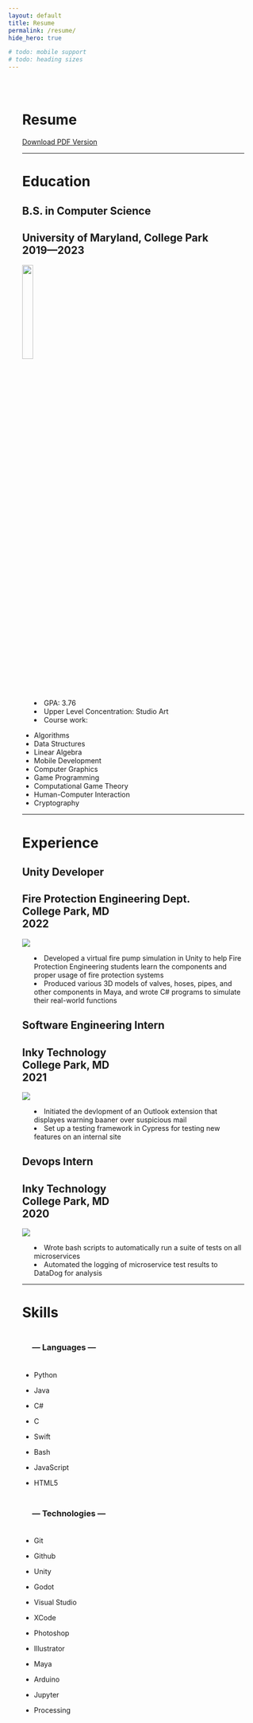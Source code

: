 ```yaml
---
layout: default
title: Resume
permalink: /resume/
hide_hero: true

# todo: mobile support
# todo: heading sizes
---
```


<link rel="stylesheet" href="https://cdn.jsdelivr.net/gh/devicons/devicon@v2.15.1/devicon.min.css">

<body>

<div style="padding:28px;">
<div class="resume-container">
    <h1 class="resume-title">Resume</h1>
    <div class="pdf-button">
        <a class="button" href="/docs/assets/documents/Evan Deist Resume 2023.pdf" download>Download PDF Version</a>
    </div>
</div>
<hr>
<h1 class="title resume-h1">Education</h1>
<section class="resume-section">
    <h2 class="subtitle" style="display:flex;">
        <b>B.S. in Computer Science </b>
    </h2>
    <h2 class="subtitle" style="display:flex;">
        University of Maryland, College Park <br> 2019—2023
    </h2>
    <img src="/assets/images/other/UMD_logo.png" style="width:22%;">
    <ul class="resume-list" style="list-style-position: inside;">
        <li>GPA: 3.76</li>
        <li>Upper Level Concentration: Studio Art</li>
        <li>Course work:</li>
    </ul>
    <ul class="column-list">
        <li>Algorithms</li>
        <li>Data Structures</li>
        <li>Linear Algebra</li>
        <li>Mobile Development</li>
        <li>Computer Graphics</li>
        <li>Game Programming</li>
        <li>Computational Game Theory</li>
        <li>Human-Computer Interaction</li>
        <li>Cryptography</li>
    </ul>
</section>
<hr>

<h1 class="title resume-h1">Experience</h1>
<section class="resume-section">
    <!-- experience section 1 -->
    <h2 class="subtitle">
        <b>Unity Developer</b>
    </h2>
    <h2 class="subtitle">
        Fire Protection Engineering Dept. <br> College Park, MD <br> 2022
    </h2>
    <img src="/assets/images/other/UMD_FPE_logo.png">
    <ul class="resume-list" style="list-style-position: inside;">
        <li>Developed a virtual fire pump simulation in Unity to help Fire Protection Engineering students learn the components and proper usage of fire protection systems</li>
        <li>Produced various 3D models of valves, hoses, pipes, and other components in Maya, and wrote C# programs to simulate their real-world functions</li>
    </ul>
</section>

<section class="resume-section">
    <!-- experience section 2 -->
    <h2 class="subtitle">
        <b>Software Engineering Intern</b>
    </h2>
    <h2 class="subtitle">
        Inky Technology <br> College Park, MD <br>2021
    </h2>
    <img src="/assets/images/other/inky_logo.png">
    <ul class="resume-list" style="list-style-position: inside;">
        <li>Initiated the devlopment of an Outlook extension that displayes warning baaner over suspicious mail</li>
        <li>Set up a testing framework in Cypress for testing new features on an internal site</li>
    </ul>
</section>
<section class="resume-section">
    <!-- experience section 3 -->
    <h2 class="subtitle">
        <b>Devops Intern</b>
    </h2>
        <h2 class="subtitle">
        Inky Technology <br> College Park, MD <br>2020
    </h2>
    <img src="/assets/images/other/inky_logo.png">
    <ul class="resume-list" style="list-style-position: inside;">
        <li>Wrote bash scripts to automatically run a suite of tests on all microservices</li>
        <li>Automated the logging of microservice test results to DataDog for analysis</li>
    </ul>
</section>
<hr>
<h1 class="title resume-h1">Skills</h1>
<section class="resume-section">
    <h3 class="subtitle is-centered" style="padding:20px;">
        — Languages —
    </h3>
    <div class="icon-list-container">
        <ul class="icon-list">
            <li>
                <i class="devicon-python-plain"></i>
                <p>Python</p>
            </li>
            <li>
                <i class="devicon-java-plain"></i>
                <p>Java</p>
            </li>
            <li>
                <i class="devicon-csharp-plain"></i>
                <p>C#</p>
            </li>
            <li>
                <i class="devicon-c-plain"></i>
                <p>C</p>
            </li>
            <li>
                <i class="devicon-swift-plain"></i>
                <p>Swift</p>
            </li>
            <!--
            <li>
                <i class="devicon-rust-plain"></i>
                <p>Rust</p>
            </li>
            -->
            <li>
                <i class="devicon-bash-plain"></i>
                <p>Bash</p>
            </li>
            <!--
            <li>
                <i class="devicon-ruby-plain"></i>
                <p>Ruby</p>
            </li>
            -->
            <li>
                <i class="devicon-javascript-plain"></i>
                <p>JavaScript</p>
            </li>
            <!--
            <li>
                <i class="devicon-ocaml-plain"></i>
                <p>OCaml</p>
            </li>
            -->
            <li>
                <i class="devicon-html5-plain"></i>
                <p>HTML5</p>
            </li>
        </ul>
    </div>
    <h3 class="subtitle is-centered" style="padding:20px;">
        — Technologies —
    </h3>
    <div class="icon-list-container">
        <ul class="icon-list">
            <li>
                <i class="devicon-git-plain"></i>
                <p>Git</p>
            </li>
            <li>
                <i class="devicon-github-original"></i>
                <p>Github</p>
            </li>
            <li>
                <i class="devicon-unity-original"></i>
                <p>Unity</p>
            </li>
            <li>
                <i class="devicon-godot-plain"></i>
                <p>Godot</p>
            </li>
            <li>
                <i class="devicon-visualstudio-plain"></i>
                <p>Visual Studio</p>
            </li>
            <li>
                <i class="devicon-xcode-plain"></i>
                <p>XCode</p>
            </li>
            <li>
                <i class="devicon-photoshop-plain"></i>
                <p>Photoshop</p>
            </li>
            <li>
                <i class="devicon-illustrator-plain"></i>
                <p>Illustrator</p>
            </li>
            <li>
                <i class="devicon-maya-plain"></i>
                <p>Maya</p>
            </li>
            <li>
                <i class="devicon-arduino-plain"></i>
                <p>Arduino</p>
            </li>
            <li>
                <i class="devicon-jupyter-plain"></i>
                <p>Jupyter</p>
            </li>
            <li>
                <i class="devicon-processing-plain"></i>
                <p>Processing</p>
            </li>
        </ul>
    </div>
</section>

</div>

</body>
